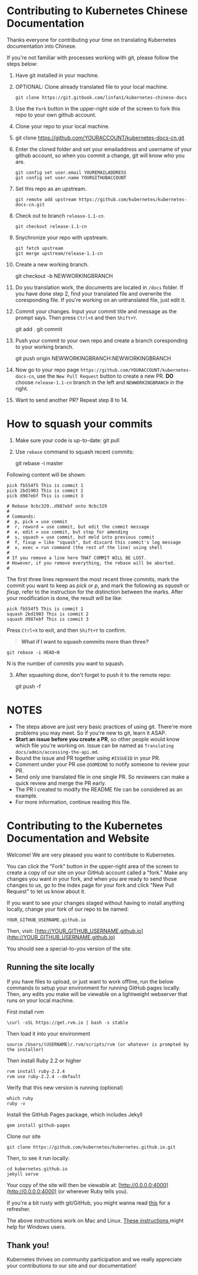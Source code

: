 # Contributing to Kubernetes Chinese Documentation

Thanks everyone for contributing your time on translating Kubernetes documentation into Chinese.

If you're not familiar with processes working with git, please follow the steps below:

 1. Have git installed in your machine.
 2. OPTIONAL: Clone already translated file to your local machine.

        git clone https://git.gitbook.com/linfan1/kubernetes-chinese-docs 

 3. Use the `Fork` button in the upper-right side of the screen to fork this repo to your own github account.
 4. Clone your repo to your local machine.
 5. git clone https://github.com/YOURACCOUNT/kubernetes-docs-cn.git
 6. Enter the cloned folder and set your emailaddress and username of your github account, so when you commit a change, git will know who you are.

        git config set user.email YOUREMAILADDRESS
        git config set user.name YOURGITHUBACCOUNT

 7. Set this repo as an upstream.

        git remote add upstream https://github.com/kubernetes/kubernetes-docs-cn.git

 8. Check out to branch `release-1.1-cn`.

        git checkout release-1.1-cn

 9. Snychronize your repo with upstream.

        git fetch upstream
        git merge upstream/release-1.1-cn

 10. Create a new working branch.

        git checkout -b NEWWORKINGBRANCH

 11. Do you translation work, the documents are located in `/docs` folder. If you have done step 2, find your translated file and overwrite the coresponding file. If you're working on an untranslated file, just edit it.
 12. Commit your changes. Input your commit title and message as the prompt says. Then press `Ctrl+X` and then `Shift+Y`.

        git add .
        git commit

 13. Push your commit to your own repo and create a branch coresponding to your working branch.

        git push origin NEWWORKINGBRANCH:NEWWORKINGBRANCH

 14. Now go to your repo page `https://github.com/YOURACCOUNT/kubernetes-docs-cn`, use the `New Pull Request` button to create a new PR. **DO** choose `release-1.1-cn` branch in the left and `NEWWORKINGBRANCH` in the right. 
 15. Want to send another PR? Repeat step 8 to 14.

# How to squash your commits

1. Make sure your code is up-to-date: git pull
2. Use `rebase` command to squash recent commits:

	git rebase -i master

Following content will be shown:

	pick fb554f5 This is commit 1
	pick 2bd1903 This is commit 2
	pick d987ebf This is commit 3

	# Rebase 9cbc329..d987ebf onto 9cbc329
	#
	# Commands:
	#  p, pick = use commit
	#  r, reword = use commit, but edit the commit message
	#  e, edit = use commit, but stop for amending
	#  s, squash = use commit, but meld into previous commit
	#  f, fixup = like "squash", but discard this commit's log message
	#  x, exec = run command (the rest of the line) using shell
	#
	# If you remove a line here THAT COMMIT WILL BE LOST.
	# However, if you remove everything, the rebase will be aborted.
	#
	
The first three lines represent the most recent three commits, mark the commit you want to keep as *pick* or *p*, and mark the following as *squash* or *fixup*, refer to the instruction for the distinction between the marks.
After your modification is done, the result will be like:

	pick fb554f5 This is commit 1
	squash 2bd1903 This is commit 2
	squash d987ebf This is commit 3

Press `Ctrl+X` to exit, and then `Shift+Y` to confirm.

>**What if I want to squash commits more than three?**

	git rebase -i HEAD~N

N is the number of commits you want to squash.

3. After squashing done, don't forget to push it to the remote repo:

	git push -f

# NOTES
- The steps above are just very basic practices of using git. There're more problems you may meet. So if you're new to git, learn it ASAP.
- **Start an issue before you create a PR**, so other people would know which file you're working on. Issue can be named as `Translating docs/admin/accessing-the-api.md`.
- Bound the issue and PR together using `#ISSUEID` in your PR.
- Comment under your PR use `@SOMEONE` to notify someone to review your PR.
- Send only one translated file in one single PR. So reviewers can make a quick review and merge the PR early.
- The PR I created to modify the README file can be considered as an example.
- For more information, continue reading this file.

# Contributing to the Kubernetes Documentation and Website

Welcome! We are very pleased you want to contribute to Kubernetes.

You can click the "Fork" button in the upper-right area of the screen to create a copy of our site on your GitHub account called a "fork." Make any changes you want in your fork, and when you are ready to send those changes to us, go to the index page for your fork and click "New Pull Request" to let us know about it.

If you want to see your changes staged without having to install anything locally,
change your fork of our repo to be named:

    YOUR_GITHUB_USERNAME.github.io

Then, visit: [http://YOUR_GITHUB_USERNAME.github.io](http://YOUR_GITHUB_USERNAME.github.io)

You should see a special-to-you version of the site. 

## Running the site locally

If you have files to upload, or just want to work offline, run the below commands to setup
your environment for running GitHub pages locally. Then, any edits you make will be viewable
on a lightweight webserver that runs on your local machine.

First install rvm

	\curl -sSL https://get.rvm.io | bash -s stable

Then load it into your environment

	source /Users/(USERNAME)/.rvm/scripts/rvm (or whatever is prompted by the installer)

Then install Ruby 2.2 or higher

	rvm install ruby-2.2.4
	rvm use ruby-2.2.4 --default
	
Verify that this new version is running (optional)

	which ruby
	ruby -v
	
Install the GitHub Pages package, which includes Jekyll

	gem install github-pages

Clone our site

	git clone https://github.com/kubernetes/kubernetes.github.io.git

Then, to see it run locally:

	cd kubernetes.github.io
	jekyll serve

Your copy of the site will then be viewable at: [http://0.0.0.0:4000](http://0.0.0.0:4000)
(or wherever Ruby tells you).

If you're a bit rusty with git/GitHub, you might wanna read
[this](http://readwrite.com/2013/10/02/github-for-beginners-part-2) for a refresher.

The above instructions work on Mac and Linux.
[These instructions ](https://martinbuberl.com/blog/setup-jekyll-on-windows-and-host-it-on-github-pages/)
might help for Windows users. 

## Thank you!

Kubernetes thrives on community participation and we really appreciate your
contributions to our site and our documentation!
